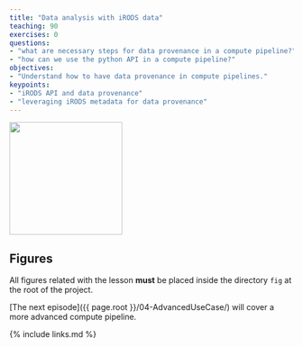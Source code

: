 ```yaml
---
title: "Data analysis with iRODS data"
teaching: 90
exercises: 0
questions:
- "what are necessary steps for data provenance in a compute pipeline?"
- "how can we use the python API in a compute pipeline?"
objectives:
- "Understand how to have data provenance in compute pipelines."
keypoints:
- "iRODS API and data provenance"
- "leveraging iRODS metadata for data provenance"
---
```


<a href="http://binder.pangeo.io/v2/gh/jcrist/anacondacon-2019-tutorial/master">
  <img src="http://binder.pangeo.io/badge.svg" width="200px">
</a>


## Figures

All figures related with the lesson **must** be placed inside the directory `fig` at the root of the project.

[The next episode]({{ page.root }}/04-AdvancedUseCase/) will cover a more advanced compute pipeline.

{% include links.md %}
